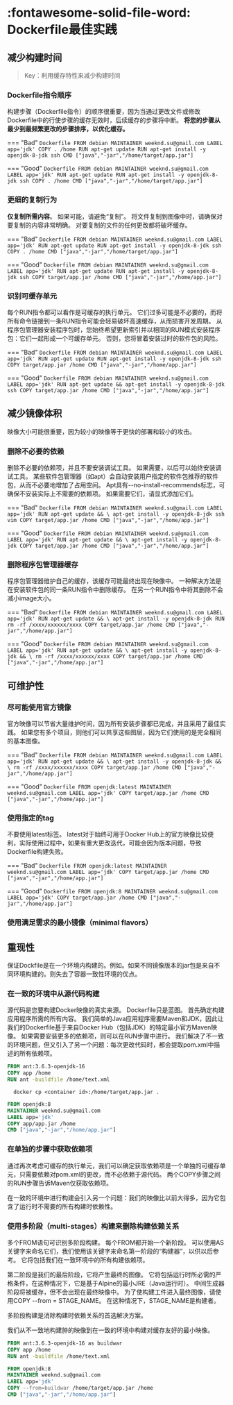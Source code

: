 # :fontawesome-solid-file-word: Dockerfile最佳实践

## 减少构建时间
> Key：利用缓存特性来减少构建时间

### Dockerfile指令顺序
构建步骤（Dockerfile指令）的顺序很重要，因为当通过更改文件或修改Dockerfile中的行使步骤的缓存无效时，后续缓存的步骤将中断。 **将您的步骤从最少到最频繁更改的步骤排序，以优化缓存。**

=== "Bad"
    ``` Dockerfile
    FROM debian
    MAINTAINER weeknd.su@gmail.com
    LABEL app='jdk'
    COPY . /home
    RUN apt-get update
    RUN apt-get install -y openjdk-8-jdk ssh
    CMD ["java","-jar","/home/target/app.jar"]
    ```

=== "Good"
    ``` Dockerfile
    FROM debian
    MAINTAINER weeknd.su@gmail.com
    LABEL app='jdk'
    RUN apt-get update
    RUN apt-get install -y openjdk-8-jdk ssh
    COPY . /home
    CMD ["java","-jar","/home/target/app.jar"]
    ```

### 更细的复制行为
**仅复制所需内容**。 如果可能，请避免“复制”。 将文件复制到图像中时，请确保对要复制的内容非常明确。 对要复制的文件的任何更改都将破坏缓存。

=== "Bad"
    ``` Dockerfile
    FROM debian
    MAINTAINER weeknd.su@gmail.com
    LABEL app='jdk'
    RUN apt-get update
    RUN apt-get install -y openjdk-8-jdk ssh
    COPY . /home
    CMD ["java","-jar","/home/target/app.jar"]
    ```

=== "Good"
    ``` Dockerfile
    FROM debian
    MAINTAINER weeknd.su@gmail.com
    LABEL app='jdk'
    RUN apt-get update
    RUN apt-get install -y openjdk-8-jdk ssh
    COPY target/app.jar /home
    CMD ["java","-jar","/home/app.jar"]
    ```

### 识别可缓存单元
每个RUN指令都可以看作是可缓存的执行单元。 它们过多可能是不必要的，而将所有命令链接到一条RUN指令可能会轻易破坏高速缓存，从而损害开发周期。 从程序包管理器安装程序包时，您始终希望更新索引并以相同的RUN模式安装程序包：它们一起形成一个可缓存单元。 否则，您将冒着安装过时的软件包的风险。

=== "Bad"
    ``` Dockerfile
    FROM debian
    MAINTAINER weeknd.su@gmail.com
    LABEL app='jdk'
    RUN apt-get update
    RUN apt-get install -y openjdk-8-jdk ssh
    COPY target/app.jar /home
    CMD ["java","-jar","/home/app.jar"]
    ```

=== "Good"
    ``` Dockerfile
    FROM debian
    MAINTAINER weeknd.su@gmail.com
    LABEL app='jdk'
    RUN apt-get update && apt-get install -y openjdk-8-jdk ssh
    COPY target/app.jar /home
    CMD ["java","-jar","/home/app.jar"]
    ```

## 减少镜像体积
映像大小可能很重要，因为较小的映像等于更快的部署和较小的攻击。

### 删除不必要的依赖
删除不必要的依赖项，并且不要安装调试工具。 如果需要，以后可以始终安装调试工具。 某些软件包管理器（如apt）会自动安装用户指定的软件包推荐的软件包，从而不必要地增加了占用空间。 Apt具有--no-install-recommends标志，可确保不安装实际上不需要的依赖项。 如果需要它们，请显式添加它们。

=== "Bad"
    ``` Dockerfile
    FROM debian
    MAINTAINER weeknd.su@gmail.com
    LABEL app='jdk'
    RUN apt-get update && \
        apt-get install -y openjdk-8-jdk ssh vim
    COPY target/app.jar /home
    CMD ["java","-jar","/home/app.jar"]
    ```

=== "Good"
    ``` Dockerfile
    FROM debian
    MAINTAINER weeknd.su@gmail.com
    LABEL app='jdk'
    RUN apt-get update && \
        apt-get install -y openjdk-8-jdk
    COPY target/app.jar /home
    CMD ["java","-jar","/home/app.jar"]
    ```

### 删除程序包管理器缓存
程序包管理器维护自己的缓存，该缓存可能最终出现在映像中。 一种解决方法是在安装软件包的同一条RUN指令中删除缓存。 在另一个RUN指令中将其删除不会减小image大小。

=== "Bad"
    ``` Dockerfile
    FROM debian
    MAINTAINER weeknd.su@gmail.com
    LABEL app='jdk'
    RUN apt-get update && \
        apt-get install -y openjdk-8-jdk
    RUN rm -rf /xxxx/xxxxxx/xxxx
    COPY target/app.jar /home
    CMD ["java","-jar","/home/app.jar"]
    ```

=== "Good"
    ``` Dockerfile
    FROM debian
    MAINTAINER weeknd.su@gmail.com
    LABEL app='jdk'
    RUN apt-get update && \
        apt-get install -y openjdk-8-jdk && \
        rm -rf /xxxx/xxxxxx/xxxx
    COPY target/app.jar /home
    CMD ["java","-jar","/home/app.jar"]
    ```

## 可维护性

### 尽可能使用官方镜像
官方映像可以节省大量维护时间，因为所有安装步骤都已完成，并且采用了最佳实践。 如果您有多个项目，则他们可以共享这些图层，因为它们使用的是完全相同的基本图像。

=== "Bad"
    ``` Dockerfile
    FROM debian
    MAINTAINER weeknd.su@gmail.com
    LABEL app='jdk'
    RUN apt-get update && \
        apt-get install -y openjdk-8-jdk && \
        rm -rf /xxxx/xxxxxx/xxxx
    COPY target/app.jar /home
    CMD ["java","-jar","/home/app.jar"]
    ```

=== "Good"
    ``` Dockerfile
    FROM openjdk:latest
    MAINTAINER weeknd.su@gmail.com
    LABEL app='jdk'
    COPY target/app.jar /home
    CMD ["java","-jar","/home/app.jar"]
    ```


### 使用指定的tag
不要使用latest标签。 latest对于始终可用于Docker Hub上的官方映像比较便利，实际使用过程中，如果有重大更改迭代，可能会因为版本问题，导致Dockerfile构建失败。

=== "Bad"
    ``` Dockerfile
    FROM openjdk:latest
    MAINTAINER weeknd.su@gmail.com
    LABEL app='jdk'
    COPY target/app.jar /home
    CMD ["java","-jar","/home/app.jar"]
    ```

=== "Good"
    ``` Dockerfile
    FROM openjdk:8
    MAINTAINER weeknd.su@gmail.com
    LABEL app='jdk'
    COPY target/app.jar /home
    CMD ["java","-jar","/home/app.jar"]
    ```

### 使用满足需求的最小镜像（minimal flavors）


## 重现性
保证Dockfile是在一个环境内构建的。例如。如果不同镜像版本的jar包是来自不同环境构建的。则失去了容器一致性环境的优点。

### 在一致的环境中从源代码构建
源代码是您要构建Docker映像的真实来源。 Dockerfile只是蓝图。
首先确定构建应用程序所需的所有内容。 我们简单的Java应用程序需要Maven和JDK，因此让我们的Dockerfile基于来自Docker Hub（包括JDK）的特定最小官方Maven映像。 如果需要安装更多的依赖项，则可以在RUN步骤中进行。
我们解决了不一致的环境问题，但又引入了另一个问题：每次更改代码时，都会提取pom.xml中描述的所有依赖项。

``` Dockerfile
FROM ant:3.6.3-openjdk-16
COPY app /home
RUN ant -buildfile /home/text.xml
```

```
  docker cp <container id>:/home/target/app.jar .
```

``` Dockerfile
FROM openjdk:8
MAINTAINER weeknd.su@gmail.com
LABEL app='jdk'
COPY app/app.jar /home
CMD ["java","-jar","/home/app.jar"]
```


### 在单独的步骤中获取依赖项
通过再次考虑可缓存的执行单元，我们可以确定获取依赖项是一个单独的可缓存单元，只需要依赖对pom.xml的更改，而不必依赖于源代码。 两个COPY步骤之间的RUN步骤告诉Maven仅获取依赖项。

在一致的环境中进行构建会引入另一个问题：我们的映像比以前大得多，因为它包含了运行时不需要的所有构建时依赖性。

### 使用多阶段（multi-stages）构建来删除构建依赖关系
多个FROM语句可识别多阶段构建。 每个FROM都开始一个新阶段。 可以使用AS关键字来命名它们，我们使用该关键字来命名第一阶段的“构建器”，以供以后参考。 它将包括我们在一致环境中的所有构建依赖项。

第二阶段是我们的最后阶段，它将产生最终的图像。 它将包括运行时所必需的严格条件，在这种情况下，它是基于Alpine的最小JRE（Java运行时）。 中间生成器阶段将被缓存，但不会出现在最终映像中。 为了使构建工件进入最终图像，请使用COPY --from = STAGE_NAME。 在这种情况下，STAGE_NAME是构建者。

多阶段构建是消除构建时依赖关系的首选解决方案。

我们从不一致地构建肿的映像到在一致的环境中构建对缓存友好的最小映像。


``` Dockerfile
FROM ant:3.6.3-openjdk-16 as buildwar
COPY app /home
RUN ant -buildfile /home/text.xml

FROM openjdk:8
MAINTAINER weeknd.su@gmail.com
LABEL app='jdk'
COPY --from=buildwar /home/target/app.jar /home
CMD ["java","-jar","/home/app.jar"]
```